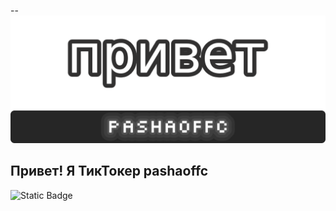 -- ![Header](https://github.com/pashaoffc/pashaoffc/blob/main/assets/head.png)

## Привет! Я ТикТокер pashaoffc

![Static Badge](https://img.shields.io/badge/aa)
